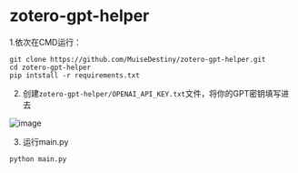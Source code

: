 # zotero-gpt-helper



1.依次在CMD运行：

```
git clone https://github.com/MuiseDestiny/zotero-gpt-helper.git
cd zotero-gpt-helper
pip intstall -r requirements.txt
```

2. 创建`zotero-gpt-helper/OPENAI_API_KEY.txt`文件，将你的GPT密钥填写进去

![image](https://user-images.githubusercontent.com/51939531/230593749-4a78e859-620f-4257-ad51-5cfe18fe1411.png)

3. 运行main.py

```
python main.py
```
